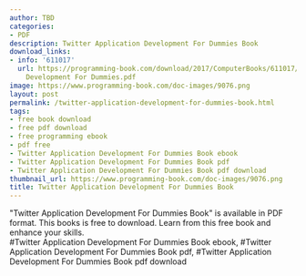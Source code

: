 ```yaml
---
author: TBD
categories:
- PDF
description: Twitter Application Development For Dummies Book
download_links:
- info: '611017'
  url: https://programming-book.com/download/2017/ComputerBooks/611017/Twitter Application
    Development For Dummies.pdf
image: https://www.programming-book.com/doc-images/9076.png
layout: post
permalink: /twitter-application-development-for-dummies-book.html
tags:
- free book download
- free pdf download
- free programming ebook
- pdf free
- Twitter Application Development For Dummies Book ebook
- Twitter Application Development For Dummies Book pdf
- Twitter Application Development For Dummies Book pdf download
thumbnail_url: https://www.programming-book.com/doc-images/9076.png
title: Twitter Application Development For Dummies Book
---
```


 
<div class="item-desc text-justify">
  "Twitter Application Development For Dummies Book" is available in PDF format. This books is free to download. Learn from this free book and enhance your skills.
  <br>
  #Twitter Application Development For Dummies Book ebook, #Twitter Application Development For Dummies Book pdf, #Twitter Application Development For Dummies Book pdf download
</div>